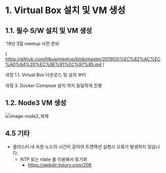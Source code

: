 # 1. Virtual Box 설치 및 VM 생성

## 1.1. 필수 S/W 설치 및 VM 생성

'19년 3월 meetup 사전 준비

( https://github.com/hlkug/meetup/blob/master/201903/%EC%82%AC%EC%A0%84%20%EC%9E%91%EC%97%85.md )

과정 1.1. Virtual Box 다운로드 및 설치 부터

과정 3. Docker Compose 설치 까지 동일하게 진행



## 1.2. Node3 VM 생성
![image-node2_복제](https://github.com/hlkug/meetup/201905/images/node2_복제.png)

## 4.5 기타

* 클러스터 내 속한 노드의 시간이 같아야 트랜잭션 실행시 오류가 발생하지 않습니다.
  * NTP 또는 rdate 를 이용해서 동기화
    * https://webdir.tistory.com/208

